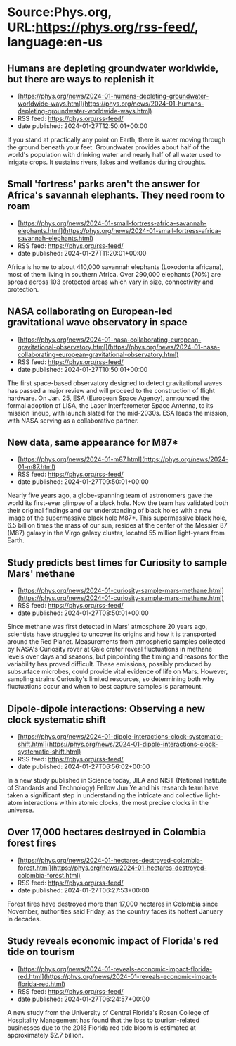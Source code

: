 # Source:Phys.org, URL:https://phys.org/rss-feed/, language:en-us

## Humans are depleting groundwater worldwide, but there are ways to replenish it
 - [https://phys.org/news/2024-01-humans-depleting-groundwater-worldwide-ways.html](https://phys.org/news/2024-01-humans-depleting-groundwater-worldwide-ways.html)
 - RSS feed: https://phys.org/rss-feed/
 - date published: 2024-01-27T12:50:01+00:00

If you stand at practically any point on Earth, there is water moving through the ground beneath your feet. Groundwater provides about half of the world's population with drinking water and nearly half of all water used to irrigate crops. It sustains rivers, lakes and wetlands during droughts.

## Small 'fortress' parks aren't the answer for Africa's savannah elephants. They need room to roam
 - [https://phys.org/news/2024-01-small-fortress-africa-savannah-elephants.html](https://phys.org/news/2024-01-small-fortress-africa-savannah-elephants.html)
 - RSS feed: https://phys.org/rss-feed/
 - date published: 2024-01-27T11:20:01+00:00

Africa is home to about 410,000 savannah elephants (Loxodonta africana), most of them living in southern Africa. Over 290,000 elephants (70%) are spread across 103 protected areas which vary in size, connectivity and protection.

## NASA collaborating on European-led gravitational wave observatory in space
 - [https://phys.org/news/2024-01-nasa-collaborating-european-gravitational-observatory.html](https://phys.org/news/2024-01-nasa-collaborating-european-gravitational-observatory.html)
 - RSS feed: https://phys.org/rss-feed/
 - date published: 2024-01-27T10:50:01+00:00

The first space-based observatory designed to detect gravitational waves has passed a major review and will proceed to the construction of flight hardware. On Jan. 25, ESA (European Space Agency), announced the formal adoption of LISA, the Laser Interferometer Space Antenna, to its mission lineup, with launch slated for the mid-2030s. ESA leads the mission, with NASA serving as a collaborative partner.

## New data, same appearance for M87*
 - [https://phys.org/news/2024-01-m87.html](https://phys.org/news/2024-01-m87.html)
 - RSS feed: https://phys.org/rss-feed/
 - date published: 2024-01-27T09:50:01+00:00

Nearly five years ago, a globe-spanning team of astronomers gave the world its first-ever glimpse of a black hole. Now the team has validated both their original findings and our understanding of black holes with a new image of the supermassive black hole M87*. This supermassive black hole, 6.5 billion times the mass of our sun, resides at the center of the Messier 87 (M87) galaxy in the Virgo galaxy cluster, located 55 million light-years from Earth.

## Study predicts best times for Curiosity to sample Mars' methane
 - [https://phys.org/news/2024-01-curiosity-sample-mars-methane.html](https://phys.org/news/2024-01-curiosity-sample-mars-methane.html)
 - RSS feed: https://phys.org/rss-feed/
 - date published: 2024-01-27T08:50:01+00:00

Since methane was first detected in Mars' atmosphere 20 years ago, scientists have struggled to uncover its origins and how it is transported around the Red Planet. Measurements from atmospheric samples collected by NASA's Curiosity rover at Gale crater reveal fluctuations in methane levels over days and seasons, but pinpointing the timing and reasons for the variability has proved difficult. These emissions, possibly produced by subsurface microbes, could provide vital evidence of life on Mars. However, sampling strains Curiosity's limited resources, so determining both why fluctuations occur and when to best capture samples is paramount.

## Dipole-dipole interactions: Observing a new clock systematic shift
 - [https://phys.org/news/2024-01-dipole-interactions-clock-systematic-shift.html](https://phys.org/news/2024-01-dipole-interactions-clock-systematic-shift.html)
 - RSS feed: https://phys.org/rss-feed/
 - date published: 2024-01-27T06:56:02+00:00

In a new study published in Science today, JILA and NIST (National Institute of Standards and Technology) Fellow Jun Ye and his research team have taken a significant step in understanding the intricate and collective light-atom interactions within atomic clocks, the most precise clocks in the universe.

## Over 17,000 hectares destroyed in Colombia forest fires
 - [https://phys.org/news/2024-01-hectares-destroyed-colombia-forest.html](https://phys.org/news/2024-01-hectares-destroyed-colombia-forest.html)
 - RSS feed: https://phys.org/rss-feed/
 - date published: 2024-01-27T06:27:53+00:00

Forest fires have destroyed more than 17,000 hectares in Colombia since November, authorities said Friday, as the country faces its hottest January in decades.

## Study reveals economic impact of Florida's red tide on tourism
 - [https://phys.org/news/2024-01-reveals-economic-impact-florida-red.html](https://phys.org/news/2024-01-reveals-economic-impact-florida-red.html)
 - RSS feed: https://phys.org/rss-feed/
 - date published: 2024-01-27T06:24:57+00:00

A new study from the University of Central Florida's Rosen College of Hospitality Management has found that the loss to tourism-related businesses due to the 2018 Florida red tide bloom is estimated at approximately $2.7 billion.


